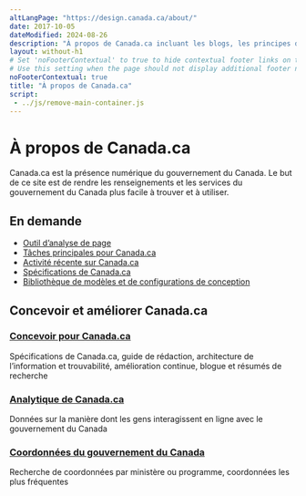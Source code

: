 ```yaml
---
altLangPage: "https://design.canada.ca/about/"
date: 2017-10-05
dateModified: 2024-08-26
description: "À propos de Canada.ca incluant les blogs, les principes de conception, et les manuels et les guides."
layout: without-h1
# Set 'noFooterContextual' to true to hide contextual footer links on this page.
# Use this setting when the page should not display additional footer navigation or related links.
noFooterContextual: true
title: "À propos de Canada.ca"
script:
 - ../js/remove-main-container.js
---
```

<div class="container">
  <h1 property="name headline" id="wb-cont" dir="ltr">À propos de Canada.ca</h1>
  <div class="row profile">
    <div class="col-md-8">
      <p>Canada.ca est la présence numérique du gouvernement du Canada. Le but de ce site est de rendre les renseignements et les services du gouvernement du Canada plus facile à trouver et à utiliser.</p>
    </div>
  </div>
</div>

<section class="gc-most-requested">
  <div class="container">
    <h2>En demande</h2>
    <ul>
      <li><a href="https://performance.alpha.canada.ca/?lang=fr">Outil d’analyse de page</a></li>
      <li><a href="{{ site.url }}/a-propos/taches-principales-pour-canada-ca.html">Tâches principales pour Canada.ca</a></li>
      <li><a href="https://www.canada.ca/fr/analytique/activite-recente.html">Activité récente sur Canada.ca</a></li>
      <li><a href="{{ site.url }}/specifications.html">Spécifications de Canada.ca</a></li>
      <li><a href="{{ site.url }}/bibliotheque-modeles.html">Bibliothèque de modèles et de configurations de conception</a></li>
    </ul>
  </div>
</section>

<div class="container">
  <div class="row">
    <section class="col-md-12 gc-drmt">
      <h2 class="wb-inv">Concevoir et améliorer Canada.ca</h2>
      <div class="wb-eqht row">
        <div class="col-md-4">
          <section>
            <h3 class="h5"><a href="../index.html">Concevoir pour Canada.ca</a></h3>
            <p>Spécifications de Canada.ca, guide de rédaction, architecture de l’information et trouvabilité, amélioration continue, blogue et résumés de recherche</p>
          </section>
        </div>
        <div class="col-md-4">
          <section>
            <h3 class="h5"><a href="https://www.canada.ca/fr/analytique.html">Analytique de Canada.ca</a></h3>
            <p>Données sur la manière dont les gens interagissent en ligne avec le gouvernement du Canada</p>
          </section>
        </div>
        <div class="col-md-4">
          <section>
            <h3 class="h5"><a href="https://www.canada.ca/fr/contact.html">Coordonnées du gouvernement du Canada</a></h3>
            <p>Recherche de coordonnées par ministère ou programme, coordonnées les plus fréquentes</p>
          </section>
        </div>
      </div>
    </section>
  </div>
</div>
